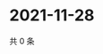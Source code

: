 # 2021-11-28

共 0 条

<!-- BEGIN WEIBO -->
<!-- 最后更新时间 Sun Nov 28 2021 19:11:24 GMT+0800 (China Standard Time) -->

<!-- END WEIBO -->
